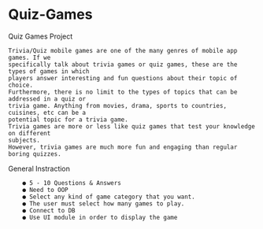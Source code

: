 # Quiz-Games
Quiz Games Project

    Trivia/Quiz mobile games are one of the many genres of mobile app games. If we
    specifically talk about trivia games or quiz games, these are the types of games in which
    players answer interesting and fun questions about their topic of choice.
    Furthermore, there is no limit to the types of topics that can be addressed in a quiz or
    trivia game. Anything from movies, drama, sports to countries, cuisines, etc can be a
    potential topic for a trivia game.
    Trivia games are more or less like quiz games that test your knowledge on different
    subjects.
    However, trivia games are much more fun and engaging than regular boring quizzes.
General Instraction

        ● 5 - 10 Questions & Answers
        ● Need to OOP
        ● Select any kind of game category that you want.
        ● The user must select how many games to play.
        ● Connect to DB
        ● Use UI module in order to display the game